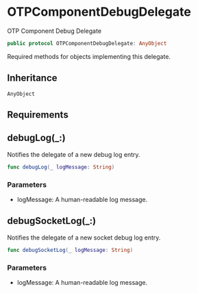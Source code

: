 # OTPComponentDebugDelegate

OTP Component Debug Delegate

``` swift
public protocol OTPComponentDebugDelegate: AnyObject
```

Required methods for objects implementing this delegate.

## Inheritance

`AnyObject`

## Requirements

## debugLog(\_:)

Notifies the delegate of a new debug log entry.

``` swift
func debugLog(_ logMessage: String)
```

### Parameters

  - logMessage: A human-readable log message.

## debugSocketLog(\_:)

Notifies the delegate of a new socket debug log entry.

``` swift
func debugSocketLog(_ logMessage: String)
```

### Parameters

  - logMessage: A human-readable log message.

